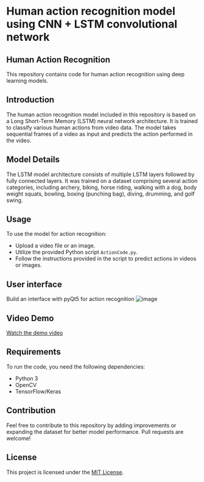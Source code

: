 # Human action recognition model using CNN + LSTM convolutional network
## Human Action Recognition

This repository contains code for human action recognition using deep learning models.

## Introduction

The human action recognition model included in this repository is based on a Long Short-Term Memory (LSTM) neural network architecture. It is trained to classify various human actions from video data. The model takes sequential frames of a video as input and predicts the action performed in the video.

## Model Details

The LSTM model architecture consists of multiple LSTM layers followed by fully connected layers. It was trained on a dataset comprising several action categories, including archery, biking, horse riding, walking with a dog, body weight squats, bowling, boxing (punching bag), diving, drumming, and golf swing.

## Usage

To use the model for action recognition:
- Upload a video file or an image.
- Utilize the provided Python script `ActionCode.py`.
- Follow the instructions provided in the script to predict actions in videos or images.
## User interface
Build an interface with pyQt5 for action recognition
![image](https://github.com/Sangqpham0102/HumanActionRecognition/assets/119334855/12b6a813-6dde-448c-88d3-894d4b02cd17)
## Video Demo
[Watch the demo video](https://github.com/Sangqpham0102/HumanActionRecognition/blob/main/output.avi)

## Requirements

To run the code, you need the following dependencies:
- Python 3
- OpenCV
- TensorFlow/Keras

## Contribution

Feel free to contribute to this repository by adding improvements or expanding the dataset for better model performance. Pull requests are welcome!

## License

This project is licensed under the [MIT License](LICENSE).
